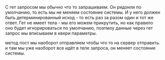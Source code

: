 
С гет запросом мы обычно что то запрашиваем. Он ридонли по умолчанию, то есть мы не меняем состояние системы. И у него должен быть детерминированный исход - то есть раз за разом один и тот же ответ. Гет не имеет тела - мы его можем прикрутить, но как правило оно будет игнорироваться по умолчанию, поэтмоу данные через гет запрос мы вписываем в квери параметры.

метод пост мы наоборот отправляем чтобы что то на сервер отправить. и там мы уже наоборот все идёт в теле запроса, он меняет состояние системы.